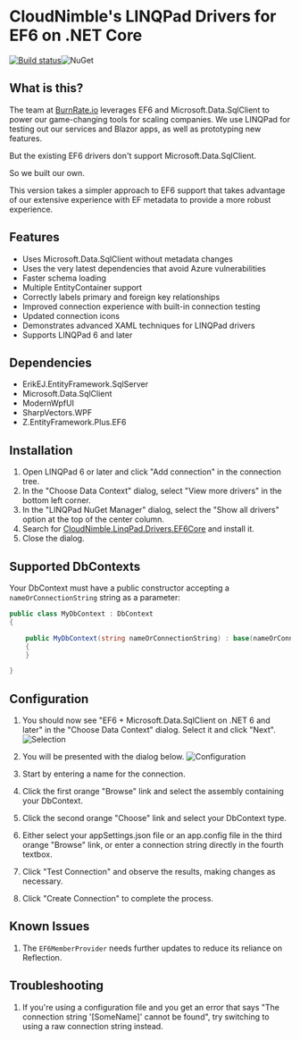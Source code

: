 # CloudNimble's LINQPad Drivers for EF6 on .NET Core
[![Build status](https://dev.azure.com/cloudnimble/LinqPad.Drivers.EF6Core/_apis/build/status/LinqPad.Drivers.EF6Core-CI)](https://dev.azure.com/cloudnimble/LinqPad.Drivers.EF6Core/_build/latest?definitionId=-1)![NuGet](https://img.shields.io/nuget/v/CloudNimble.LinqPad.Drivers.EF6Core)

## What is this?
The team at [BurnRate.io](https://burnrate.io) leverages EF6 and Microsoft.Data.SqlClient to power our game-changing tools for scaling companies.
We use LINQPad for testing out our services and Blazor apps, as well as prototyping new features.

But the existing EF6 drivers don't support Microsoft.Data.SqlClient.

So we built our own.

This version takes a simpler approach to EF6 support that takes advantage of our extensive experience with EF metadata to provide a more robust experience.

## Features
  - Uses Microsoft.Data.SqlClient without metadata changes
  - Uses the very latest dependencies that avoid Azure vulnerabilities
  - Faster schema loading
  - Multiple EntityContainer support
  - Correctly labels primary and foreign key relationships
  - Improved connection experience with built-in connection testing
  - Updated connection icons
  - Demonstrates advanced XAML techniques for LINQPad drivers
  - Supports LINQPad 6 and later

## Dependencies
  - ErikEJ.EntityFramework.SqlServer
  - Microsoft.Data.SqlClient
  - ModernWpfUI
  - SharpVectors.WPF
  - Z.EntityFramework.Plus.EF6

## Installation
1. Open LINQPad 6 or later and click "Add connection" in the connection tree.
2. In the "Choose Data Context" dialog, select "View more drivers" in the bottom left corner.
3. In the "LINQPad NuGet Manager" dialog, select the "Show all drivers" option at the top of the center column.
4. Search for [CloudNimble.LinqPad.Drivers.EF6Core](https://nuget.org/packages/CloudNimble.LinqPad.Drivers.EF6Core) and install it.
5. Close the dialog. 

## Supported DbContexts
Your DbContext must have a public constructor accepting a `nameOrConnectionString` string as a parameter:

```cs
public class MyDbContext : DbContext
{

    public MyDbContext(string nameOrConnectionString) : base(nameOrConnectionString)
    {
    }

}
```

## Configuration

1. You should now see "EF6 + Microsoft.Data.SqlClient on .NET 6 and later" in the "Choose Data Context" dialog. Select it and click "Next".
![Selection](https://github.com/CloudNimble/LinqPad.Drivers.EF6Core/assets/1657085/f754a1d3-e994-4152-a818-49c56c2058cb)

2. You will be presented with the dialog below.
![Configuration](https://github.com/CloudNimble/LinqPad.Drivers.EF6Core/assets/1657085/c61a67cc-cebd-483f-8620-994895d5b214)

3. Start by entering a name for the connection.
4. Click the first orange "Browse" link and select the assembly containing your DbContext.
5. Click the second orange "Choose" link and select your DbContext type.
6. Either select your appSettings.json file or an app.config file in the third orange "Browse" link, or enter a connection string directly in the fourth textbox.
7. Click "Test Connection" and observe the results, making changes as necessary.
8. Click "Create Connection" to complete the process.

## Known Issues

1. The `EF6MemberProvider` needs further updates to reduce its reliance on Reflection.

## Troubleshooting

1. If you're using a configuration file and you get an error that says "The connection string '[SomeName]' cannot be found", try switching to using a raw connection string instead.
